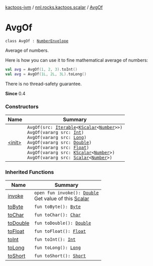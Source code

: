 [kactoos-jvm](../../index.md) / [nnl.rocks.kactoos.scalar](../index.md) / [AvgOf](./index.md)

# AvgOf

`class AvgOf : `[`NumberEnvelope`](../-number-envelope/index.md)

Average of numbers.

Here is how you can use it to fine mathematical average of numbers:

``` kotlin
val avg = AvgOf(1, 2, 3).toInt()
val avg = AvgOf(1L, 2L, 3L).toLong()
```

There is no thread-safety guarantee.

**Since**
0.4

### Constructors

| Name | Summary |
|---|---|
| [&lt;init&gt;](-init-.md) | `AvgOf(src: `[`Iterable`](https://kotlinlang.org/api/latest/jvm/stdlib/kotlin.collections/-iterable/index.html)`<`[`KScalar`](../../nnl.rocks.kactoos/-k-scalar.md)`<`[`Number`](https://kotlinlang.org/api/latest/jvm/stdlib/kotlin/-number/index.html)`>>)`<br>`AvgOf(vararg src: `[`Int`](https://kotlinlang.org/api/latest/jvm/stdlib/kotlin/-int/index.html)`)`<br>`AvgOf(vararg src: `[`Long`](https://kotlinlang.org/api/latest/jvm/stdlib/kotlin/-long/index.html)`)`<br>`AvgOf(vararg src: `[`Double`](https://kotlinlang.org/api/latest/jvm/stdlib/kotlin/-double/index.html)`)`<br>`AvgOf(vararg src: `[`Float`](https://kotlinlang.org/api/latest/jvm/stdlib/kotlin/-float/index.html)`)`<br>`AvgOf(vararg src: `[`KScalar`](../../nnl.rocks.kactoos/-k-scalar.md)`<`[`Number`](https://kotlinlang.org/api/latest/jvm/stdlib/kotlin/-number/index.html)`>)`<br>`AvgOf(vararg src: `[`Scalar`](../../nnl.rocks.kactoos/-scalar/index.md)`<`[`Number`](https://kotlinlang.org/api/latest/jvm/stdlib/kotlin/-number/index.html)`>)` |

### Inherited Functions

| Name | Summary |
|---|---|
| [invoke](../-number-envelope/invoke.md) | `open fun invoke(): `[`Double`](https://kotlinlang.org/api/latest/jvm/stdlib/kotlin/-double/index.html)<br>Get value of this [Scalar](../../nnl.rocks.kactoos/-scalar/index.md) |
| [toByte](../-number-envelope/to-byte.md) | `fun toByte(): `[`Byte`](https://kotlinlang.org/api/latest/jvm/stdlib/kotlin/-byte/index.html) |
| [toChar](../-number-envelope/to-char.md) | `fun toChar(): `[`Char`](https://kotlinlang.org/api/latest/jvm/stdlib/kotlin/-char/index.html) |
| [toDouble](../-number-envelope/to-double.md) | `fun toDouble(): `[`Double`](https://kotlinlang.org/api/latest/jvm/stdlib/kotlin/-double/index.html) |
| [toFloat](../-number-envelope/to-float.md) | `fun toFloat(): `[`Float`](https://kotlinlang.org/api/latest/jvm/stdlib/kotlin/-float/index.html) |
| [toInt](../-number-envelope/to-int.md) | `fun toInt(): `[`Int`](https://kotlinlang.org/api/latest/jvm/stdlib/kotlin/-int/index.html) |
| [toLong](../-number-envelope/to-long.md) | `fun toLong(): `[`Long`](https://kotlinlang.org/api/latest/jvm/stdlib/kotlin/-long/index.html) |
| [toShort](../-number-envelope/to-short.md) | `fun toShort(): `[`Short`](https://kotlinlang.org/api/latest/jvm/stdlib/kotlin/-short/index.html) |
